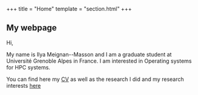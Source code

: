 +++
title = "Home"
template = "section.html"
+++

## My webpage

Hi,

My name is Ilya Meignan--Masson and I am a graduate student at <span class="emph-text">Université Grenoble Alpes</span> in France. I am interested in Operating systems for HPC systems.

You can find here my [CV](@/cv.md) as well as the research I did and my research interests [here](@/research.md)

